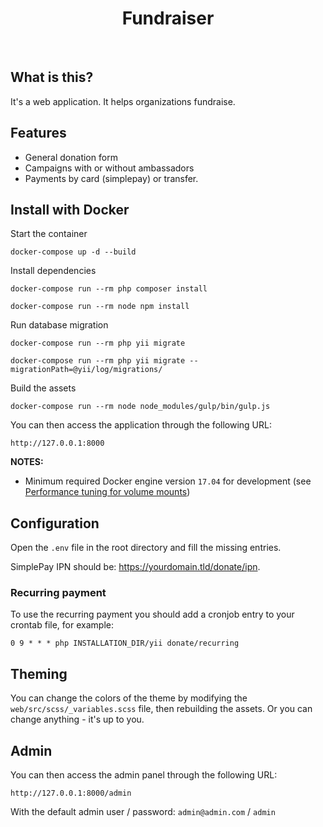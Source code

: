 <p align="center">
    <h1 align="center">Fundraiser</h1>
    <br>
</p>

## What is this?

It's a web application. It helps organizations fundraise.

## Features

- General donation form
- Campaigns with or without ambassadors
- Payments by card (simplepay) or transfer.

## Install with Docker

Start the container

    docker-compose up -d --build

Install dependencies

    docker-compose run --rm php composer install

    docker-compose run --rm node npm install

Run database migration

    docker-compose run --rm php yii migrate

    docker-compose run --rm php yii migrate --migrationPath=@yii/log/migrations/

Build the assets

    docker-compose run --rm node node_modules/gulp/bin/gulp.js

You can then access the application through the following URL:

    http://127.0.0.1:8000

**NOTES:**
- Minimum required Docker engine version `17.04` for development (see [Performance tuning for volume mounts](https://docs.docker.com/docker-for-mac/osxfs-caching/))

## Configuration

Open the `.env` file in the root directory and fill the missing entries.

SimplePay IPN should be: https://yourdomain.tld/donate/ipn.

### Recurring payment

To use the recurring payment you should add a cronjob entry to your crontab file, for example:

    0 9 * * * php INSTALLATION_DIR/yii donate/recurring

## Theming

You can change the colors of the theme by modifying the `web/src/scss/_variables.scss` file, then rebuilding the assets. Or you can change anything - it's up to you.

## Admin

You can then access the admin panel through the following URL:

    http://127.0.0.1:8000/admin

With the default admin user / password: `admin@admin.com` / `admin`
